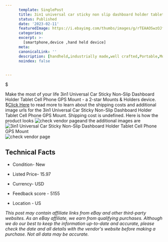 ```yaml
---
      template: SinglePost
      title: 3in1 universal car sticky non slip dashboard holder tablet cell phone gps mount
      status: Published
      date: '2023-02-11'
      featuredImage: https://i.ebayimg.com/thumbs/images/g/rTEAAOSwzOJfgAor/s-l225.jpg
      categories: 
      excerpt: >-
        [smartphone,device ,hand held device]
      meta:
      canonicalLink: ''
      description: [handheld,industrially made,well crafted,Portable,Mobile,Compact,Convenient,Lightweight,Maneuverable,Man-portable,Miniature,Carriable,Hand-held,Light,Holdable,Transportable,Mobile device,Pocket-sized,On-the-go,Wireless,Cordless,Compact size,Convenient size, smartphone,device ,hand held device]
      noindex: false
      
        
---
```

$

Make the most of your life 3in1 Universal Car Sticky Non-Slip Dashboard Holder Tablet Cell Phone GPS Mount - a 2-star Mounts & Holders device.
$[Click Here](https://www.ebay.com/itm/114602861892?hash=item1aaedce544%3Ag%3ArTEAAOSwzOJfgAor&mkevt=1&mkcid=1&mkrid=711-53200-19255-0&campid=%253CePNCampaignId%253E&customid=%253CreferenceId%253E&toolid=10049) to read more to learn about the shipping costs and additional image urls for the 3in1 Universal Car Sticky Non-Slip Dashboard Holder Tablet Cell Phone GPS Mount. Shipping cost is undefined. Here is how the product looks ![check vendor page](https://i.ebayimg.com/thumbs/images/g/rTEAAOSwzOJfgAor/s-l225.jpg)and the additional images are![3in1 Universal Car Sticky Non-Slip Dashboard Holder Tablet Cell Phone GPS Mount](https://i.ebayimg.com/images/g/rTEAAOSwzOJfgAor/s-l1600.jpg)![check vendor page](https://origin-galleryplus.ebayimg.com/ws/web/114602861892_2_0_1/225x225.jpg,https://origin-galleryplus.ebayimg.com/ws/web/114602861892_3_0_1/225x225.jpg,https://origin-galleryplus.ebayimg.com/ws/web/114602861892_4_0_1/225x225.jpg,https://origin-galleryplus.ebayimg.com/ws/web/114602861892_5_0_1/225x225.jpg,https://origin-galleryplus.ebayimg.com/ws/web/114602861892_6_0_1/225x225.jpg,https://origin-galleryplus.ebayimg.com/ws/web/114602861892_7_0_1/225x225.jpg,https://origin-galleryplus.ebayimg.com/ws/web/114602861892_8_0_1/225x225.jpg,https://origin-galleryplus.ebayimg.com/ws/web/114602861892_9_0_1/225x225.jpg)



 ## Technical Facts 



     
      

 - Condition- New 


      

 - Listed Price- 15.97 


      

 - Currency- USD 


      

 - Feedback score - 5155 


      

 - Location - US 


      
      

 *_This post may contain affiliate links from eBay and other third-party websites. As an eBay affiliate, we earn from qualifying purchases. Although we do our best to keep the information up-to-date and accurate, please check the date and all details with the vendor's website before making a purchase. Not all data may be accurate._*






